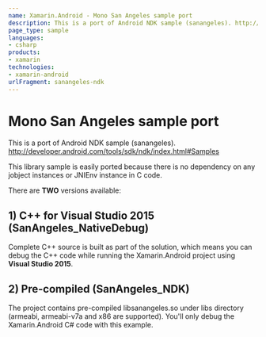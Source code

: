 ```yaml
---
name: Xamarin.Android - Mono San Angeles sample port
description: This is a port of Android NDK sample (sanangeles). http://developer.android.com/tools/sdk/ndk/index.htmlSamples This library sample is easily...
page_type: sample
languages:
- csharp
products:
- xamarin
technologies:
- xamarin-android
urlFragment: sanangeles-ndk
---
```

# Mono San Angeles sample port

This is a port of Android NDK sample (sanangeles).
http://developer.android.com/tools/sdk/ndk/index.html#Samples


This library sample is easily ported because there is no dependency on
any jobject instances or JNIEnv instance in C code.

There are **TWO** versions available:


## 1) C++ for Visual Studio 2015 (SanAngeles_NativeDebug)

Complete C++ source is built as part of the solution, which means you can debug the C++ code while running the Xamarin.Android project using **Visual Studio 2015**.



## 2) Pre-compiled (SanAngeles_NDK)

The project contains pre-compiled libsanangeles.so under libs directory
(armeabi, armeabi-v7a and x86 are supported). You'll only debug the Xamarin.Android C# code with this example.


